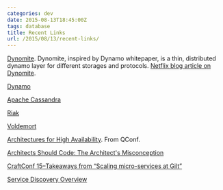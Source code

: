 ```yaml
---
categories: dev
date: 2015-08-13T18:45:00Z
tags: database
title: Recent Links
url: /2015/08/13/recent-links/
---
```


[Dynomite](https://github.com/Netflix/dynomite). Dynomite, inspired by Dynamo whitepaper, is a thin, distributed dynamo layer for different storages and protocols. [Netflix blog article on Dynomite](http://techblog.netflix.com/2014/11/introducing-dynomite.html).

[Dynamo](https://en.wikipedia.org/wiki/Dynamo_(storage_system))

[Apache Cassandra](https://en.wikipedia.org/wiki/Apache_Cassandra)

[Riak](https://en.wikipedia.org/wiki/Riak)

[Voldemort](https://en.wikipedia.org/wiki/Voldemort_(distributed_data_store))

[Architectures for High Availability](http://www.slideshare.net/adrianco/architectures-for-high-availability-qconsf). From QConf.

[Architects Should Code: The Architect's Misconception](http://www.infoq.com/articles/architects-should-code-bryson)

[CraftConf 15–Takeaways from “Scaling micro-services at Gilt”](http://theburningmonk.com/2015/05/craftconf15-takeaways-from-scaling-micro-services-at-gilt/)

[Service Discovery Overview](http://www.simplicityitself.com/learning/getting-started-microservices/service-discovery-overview/)
